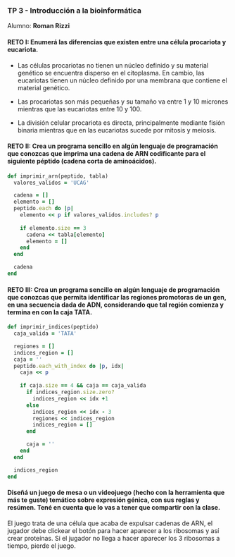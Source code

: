### TP 3 - Introducción a la bioinformática
Alumno: __Roman Rizzi__


#### RETO I: Enumerá las diferencias que existen entre una célula procariota y eucariota.


 - Las células procariotas no tienen un núcleo definido y su material genético se encuentra disperso en el citoplasma. En cambio, las eucariotas tienen un núcleo definido por una membrana que contiene el material genético.

 - Las procariotas son más pequeñas y su tamaño va entre 1 y 10 micrones mientras que las eucariotas entre 10 y 100.

 - La división celular procariota es directa, principalmente mediante fisión binaria mientras que en las eucariotas sucede por mitosis y meiosis.



#### RETO II: Crea un programa sencillo en algún lenguaje de programación que conozcas que imprima una cadena de ARN codificante para el siguiente péptido (cadena corta de aminoácidos).

```ruby
def imprimir_arn(peptido, tabla)
  valores_validos = 'UCAG'

  cadena = []
  elemento = []
  peptido.each do |p|
    elemento << p if valores_validos.includes? p
    
    if elemento.size == 3
      cadena << tabla[elemento]
      elemento = []
    end
  end

  cadena
end
```

#### RETO III: Crea un programa sencillo en algún lenguaje de programación que conozcas que permita identificar las regiones promotoras de un gen, en una secuencia dada de ADN, considerando que tal región comienza y termina en con la caja TATA.

```ruby
def imprimir_indices(peptido)
  caja_valida = 'TATA'

  regiones = []
  indices_region = []
  caja = ''
  peptido.each_with_index do |p, idx|
    caja << p
    
    if caja.size == 4 && caja == caja_valida
      if indices_region.size.zero?
        indices_region << idx +1
      else
        indices_region << idx - 3
        regiones << indices_region
        indices_region = []
      end

      caja = ''
    end
  end

  indices_region
end
```

#### Diseñá un juego de mesa o un videojuego (hecho con la herramienta que más te guste) temático sobre expresión génica, con sus reglas y resúmen. Tené en cuenta que lo vas a tener que compartir con la clase.

El juego trata de una célula que acaba de expulsar cadenas de ARN, el jugador debe clickear el botón para hacer aparecer a los ribosomas y así crear proteínas. Si el jugador no llega a hacer aparecer los 3 ribosomas a tiempo, pierde el juego.